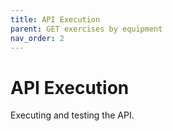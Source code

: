```yaml
---
title: API Execution
parent: GET exercises by equipment
nav_order: 2
---
```

# API Execution

Executing and testing the API.

